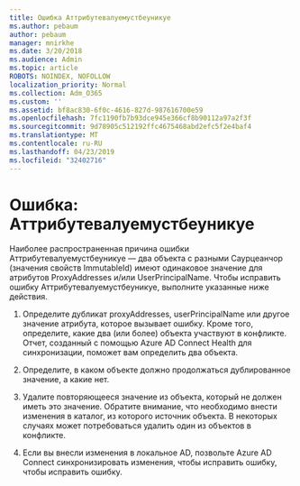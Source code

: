```yaml
---
title: Ошибка Аттрибутевалуемустбеуникуе
ms.author: pebaum
author: pebaum
manager: mnirkhe
ms.date: 3/20/2018
ms.audience: Admin
ms.topic: article
ROBOTS: NOINDEX, NOFOLLOW
localization_priority: Normal
ms.collection: Adm_O365
ms.custom: ''
ms.assetid: bf8ac830-6f0c-4616-827d-987616700e59
ms.openlocfilehash: 7fc1190fb7b93dce945e366cf8b90112a97a2f3f
ms.sourcegitcommit: 9d78905c512192ffc4675468abd2efc5f2e4baf4
ms.translationtype: MT
ms.contentlocale: ru-RU
ms.lasthandoff: 04/23/2019
ms.locfileid: "32402716"
---
```

# <a name="error-attributevaluemustbeunique"></a>Ошибка: Аттрибутевалуемустбеуникуе

Наиболее распространенная причина ошибки Аттрибутевалуемустбеуникуе — два объекта с разными Саурцеанчор (значения свойств ImmutableId) имеют одинаковое значение для атрибутов ProxyAddresses и/или UserPrincipalName. Чтобы исправить ошибку Аттрибутевалуемустбеуникуе, выполните указанные ниже действия.
  
1. Определите дубликат proxyAddresses, userPrincipalName или другое значение атрибута, которое вызывает ошибку. Кроме того, определите, какие два (или более) объекта участвуют в конфликте. Отчет, созданный с помощью Azure AD Connect Health для синхронизации, поможет вам определить два объекта.
    
2. Определите, в каком объекте должно продолжаться дублированное значение, а какие нет.
    
3. Удалите повторяющееся значение из объекта, который не должен иметь это значение. Обратите внимание, что необходимо внести изменения в каталог, из которого источник объекта. В некоторых случаях может потребоваться удалить один из объектов в конфликте.
    
4. Если вы внесли изменения в локальное AD, позвольте Azure AD Connect синхронизировать изменения, чтобы исправить ошибку, чтобы исправить ошибку.
    

